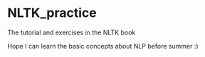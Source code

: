 # NLTK_practice
The tutorial and exercises in the NLTK book

Hope I can learn the basic concepts about NLP before summer :)
